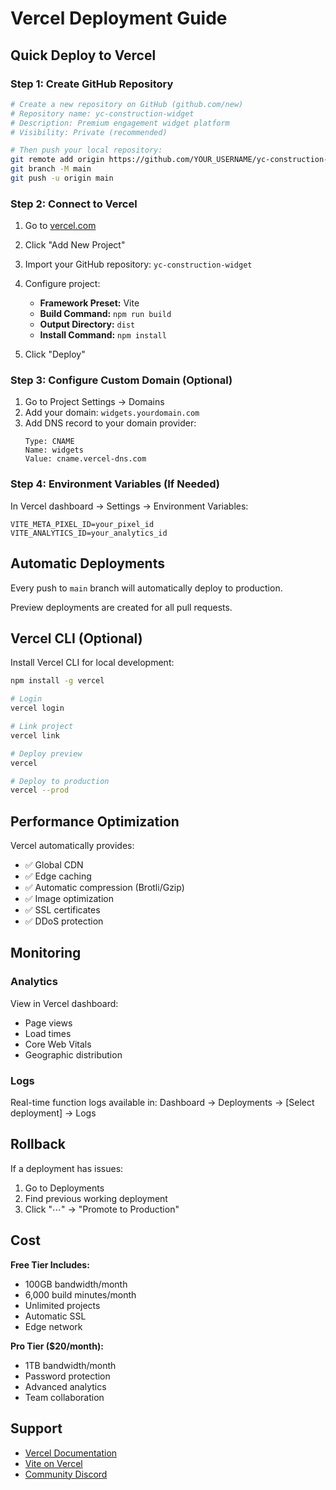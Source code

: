 # Vercel Deployment Guide

## Quick Deploy to Vercel

### Step 1: Create GitHub Repository

```bash
# Create a new repository on GitHub (github.com/new)
# Repository name: yc-construction-widget
# Description: Premium engagement widget platform
# Visibility: Private (recommended)

# Then push your local repository:
git remote add origin https://github.com/YOUR_USERNAME/yc-construction-widget.git
git branch -M main
git push -u origin main
```

### Step 2: Connect to Vercel

1. Go to [vercel.com](https://vercel.com)
2. Click "Add New Project"
3. Import your GitHub repository: `yc-construction-widget`
4. Configure project:
   - **Framework Preset:** Vite
   - **Build Command:** `npm run build`
   - **Output Directory:** `dist`
   - **Install Command:** `npm install`

5. Click "Deploy"

### Step 3: Configure Custom Domain (Optional)

1. Go to Project Settings → Domains
2. Add your domain: `widgets.yourdomain.com`
3. Add DNS record to your domain provider:
   ```
   Type: CNAME
   Name: widgets
   Value: cname.vercel-dns.com
   ```

### Step 4: Environment Variables (If Needed)

In Vercel dashboard → Settings → Environment Variables:

```
VITE_META_PIXEL_ID=your_pixel_id
VITE_ANALYTICS_ID=your_analytics_id
```

## Automatic Deployments

Every push to `main` branch will automatically deploy to production.

Preview deployments are created for all pull requests.

## Vercel CLI (Optional)

Install Vercel CLI for local development:

```bash
npm install -g vercel

# Login
vercel login

# Link project
vercel link

# Deploy preview
vercel

# Deploy to production
vercel --prod
```

## Performance Optimization

Vercel automatically provides:
- ✅ Global CDN
- ✅ Edge caching
- ✅ Automatic compression (Brotli/Gzip)
- ✅ Image optimization
- ✅ SSL certificates
- ✅ DDoS protection

## Monitoring

### Analytics

View in Vercel dashboard:
- Page views
- Load times
- Core Web Vitals
- Geographic distribution

### Logs

Real-time function logs available in:
Dashboard → Deployments → [Select deployment] → Logs

## Rollback

If a deployment has issues:
1. Go to Deployments
2. Find previous working deployment
3. Click "⋯" → "Promote to Production"

## Cost

**Free Tier Includes:**
- 100GB bandwidth/month
- 6,000 build minutes/month
- Unlimited projects
- Automatic SSL
- Edge network

**Pro Tier ($20/month):**
- 1TB bandwidth/month
- Password protection
- Advanced analytics
- Team collaboration

## Support

- [Vercel Documentation](https://vercel.com/docs)
- [Vite on Vercel](https://vercel.com/docs/frameworks/vite)
- [Community Discord](https://vercel.com/discord)
